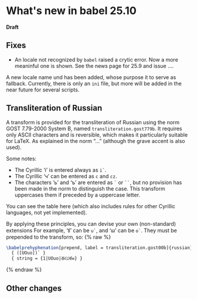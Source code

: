 # What's new in babel 25.10

**Draft**

## Fixes

* An locale not recognized by `babel` raised a crytic error. Now a more
  meaninful one is shown. See the news page for 25.9 and issue ....

A new locale name und has been added, whose purpose it to serve as
fallback. Currently, there is only an `ini` file, but more will be
added in the near future for several scripts.



## Transliteration of Russian

A transform is provided for the transliteration of Russian using the
norm GOST 7.79-2000 System B, named `transliteration.gost779b`. It
requires only ASCII characters and is reversible, which makes it
particularly suitable for LaTeX. As explained in the norm “...”
(although the grave accent is also used).

Some notes:

* The Cyrillic ‘і’ is entered always as `` i` ``.  
* The Cyrillic ‘ч’ can be entered as `c` and `cz`.  
* The characters ‘ь’ and ‘ъ’ are entered as `` ` `` or ``` `` ```, but
  no provision has been made in the norm to distinguish the case. This
  transform uppercases them if preceded by a uppercase letter.
  
You can see the table here (which also includes rules for other
Cyrillic languages, not yet implemented).

By applying these principles, you can devise your own (non-standard)
extensions For example, ‘ꙋ’ can be `` u` ``, and ‘ѡ’ can be ``
o` ``. They must be prepended to the transform, so:
{% raw  %}
```tex
\babelprehyphenation[prepend, label = transliteration.gost00b]{russian}
  { ([UOuo])` }
  { string = {1|UOuo|ꙊѠꙋѡ} }
```
{% endraw %}

## Other changes


